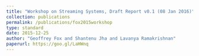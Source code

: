 ```yaml
---
title: "Workshop on Streaming Systems, Draft Report v0.1 (08 Jan 2016)"
collection: publications
permalink: /publications/fox2015workshop
type: standard
date: 2015-12-25
author: "Geoffrey Fox and Shantenu Jha and Lavanya Ramakrishnan"
paperurl: https://goo.gl/LaHWnq
---
```

